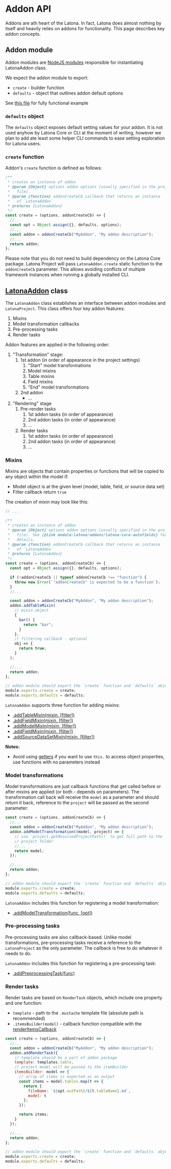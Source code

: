 # Addon API

Addons are ath heart of the Latona. In fact, Latona does almost nothing by
itself and heavily relies on addons for functionality. This page describes key
addon concepts.

## Addon module

Addon modules are [NodeJS modules](https://nodejs.org/api/modules.html)
responsible for instantiating LatonaAddon class.

We expect the addon module to export:

- `create` - builder function
- `defaults` - object that outlines addon default options

See [this file](../../examples/MarkdownProject/addons/sampleMarkdown.js) for
fully functional example

### `defaults` object

The `defaults` object exposes default setting values for your addon. It is not
used anyhow by Latona Core or CLI at the moment of writing, however we plan
to add ate least some helper CLI commands to ease setting exploration for Latona
users.

### `create` function

Addon's `create` function is defined as follows:

```js
/**
 * creates an instance of addon
 * @param {Object} options addon options (usually specified in the project
 *   file).
 * @param {function} addonCreateCb callback that returns an instance
 *   of `LatonaAddon`
 * @returns {LatonaAddon}
 */
const create = (options, addonCreateCb) => {
  //...
  const opt = Object.assign({}, defaults, options);
  //...
  const addon = addonCreateCb("MyAddon", "My addon description");
  //...
  return addon;
};
```

Please note that you do not need to build dependency on the Latona Core package.
Latona Project will pass `LatonaAddon.create` static function to the
`addonCreateCb` parameter. This allows avoiding conflicts of multiple framework
instances when running a globally installed CLI.

## [LatonaAddon](./API.md#LatonaAddon) class

The `LatonaAddon` class establishes an interface between addon modules and
`LatonaProject`. This class offers four key addon features:

1. Mixins
1. Model transformation callbacks
1. Pre-processing tasks
1. Render tasks

Addon features are applied in the following order:

1. "Transformation" stage:
   1. 1st addon (in order of appearance in the project settings)
      1. "Start" model transformations
      1. Model mixins
      1. Table mixins
      1. Field mixins
      1. "End" model transformations
   1. 2nd addon
      - ...
1. "Rendering" stage
   1. Pre-render tasks
      1. 1st addon tasks (in order of appearance)
      1. 2nd addon tasks (in order of appearance)
      1. ...
   1. Render tasks
      1. 1st addon tasks (in order of appearance)
      1. 2nd addon tasks (in order of appearance)
      1. ...

### Mixins

Mixins are objects that contain properties or functions that will be copied to
any object within the model if:

- Model object is at the given level (model, table, field, or source data set)
- Filter callback return `true`

The creation of mixin may look like this:

```js
// ...

/**
 * creates an instance of addon
 * @param {Object} options addon options (usually specified in the project
 *   file). See {@link module:latona/addons/latona-core-autofields} for
 *   details.
 * @param {function} addonCreateCb callback that returns an instance
 *   of `LatonaAddon`
 * @returns {LatonaAddon}
 */
const create = (options, addonCreateCb) => {
  const opt = Object.assign({}, defaults, options);

  if (!addonCreateCb || typeof addonCreateCb !== "function") {
    throw new Error(`"addonCreateCb" is expected to be a function`);
  }
  //...

  const addon = addonCreateCb("MyAddon", "My addon description");
  addon.addTableMixin(
    // mixin object
    {
      bar() {
        return "bar";
      }
    },
    // filtering callback - optional
    obj => {
      return true;
    }
  );

  //...
  return addon;
};

// addon module should export the `create` function and `defaults` object
module.exports.create = create;
module.exports.defaults = defaults;
```

`LatonaAddon` supports three function for adding mixins:

- [.addTableMixin(mixin, [filter])](./API.md#LatonaAddon+addTableMixin)
- [.addFieldMixin(mixin, [filter])](./API.md#LatonaAddon+addFieldMixin)
- [.addModelMixin(mixin, [filter])](./API.md#LatonaAddon+addModelMixin)
- [.addFieldMixin(mixin, [filter])]()
- [.addSourceDataSetMixin(mixin, [filter])](./API.md#LatonaAddon+addSourceDataSetMixin)

**Notes:**

- Avoid using [getters](https://developer.mozilla.org/en-US/docs/Web/JavaScript/Reference/Functions/get)
  if you want to use `this.` to access object properties, use functions with no
  parameters instead

### Model transformations

Model transformations are just callback functions that get called before or
after mixins are applied (or both - depends on parameters). The transformation
call back will receive the `model` as a parameter and should return it back,
reference to the `project` will be passed as the second parameter:

```js
const create = (options, addonCreateCb) => {
  //...
  const addon = addonCreateCb("MyAddon", "My addon description");
  addon.addModelTransformation((model, project) => {
    // use `project.getResolvedProjectPath()` to get full path to the
    // project folder
    //...
    return model;
  });

  //...
  return addon;
};

// addon module should export the `create` function and `defaults` object
module.exports.create = create;
module.exports.defaults = defaults;
```

`LatonaAddon` includes this function for registering a model transformation:

- [.addModelTransformation(func, [opt])](./API.md#LatonaAddon+addModelTransformation)

### Pre-processing tasks

Pre-processing tasks are also callback-based. Unlike model transformations,
pre-processing tasks receive a reference to the `LatonaProject` as the only
parameter. The callback is free to do whatever it needs to do.

`LatonaAddon` includes this function for registering a pre-processing task:

- [.addPreprocessingTask(func)](./API.md#LatonaAddon+addPreprocessingTask)

### Render tasks

Render tasks are based on `RenderTask` objects, which include one property and
one function:

- `template` - path to the `.mustache` template file (absolute path is
  recommended)
- `.itemsBuilder(model)` - callback function compatible with the
  [renderItemsCallback](./API.md#renderItemsCallback)

```js
const create = (options, addonCreateCb) => {
  //...
  const addon = addonCreateCb("MyAddon", "My addon description");
  addon.addRenderTask({
    // template should be a part of addon package
    template: templates.table,
    // project model will be passed to the itemBuilder
    itemsBuilder: model => {
      // array of items is expected as an output
      const items = model.tables.map(t => {
        return {
          fileName: `${opt.outPath}/${t.tableName}.md`,
          model: t
        };
      });

      return items;
    }
  });

  //...
  return addon;
};

// addon module should export the `create` function and `defaults` object
module.exports.create = create;
module.exports.defaults = defaults;
```
